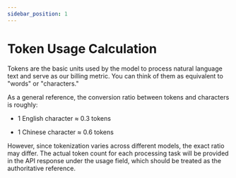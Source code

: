 ```yaml
---
sidebar_position: 1
---
```

# Token Usage Calculation
Tokens are the basic units used by the model to process natural language text and serve as our billing metric. You can think of them as equivalent to "words" or "characters." 

As a general reference, the conversion ratio between tokens and characters is roughly:

- 1 English character ≈ 0.3 tokens

- 1 Chinese character ≈ 0.6 tokens

However, since tokenization varies across different models, the exact ratio may differ. The actual token count for each processing task will be provided in the API response under the usage field, which should be treated as the authoritative reference.
